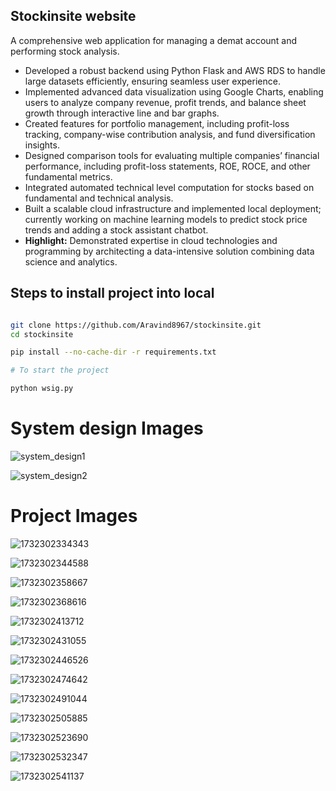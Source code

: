 ## Stockinsite website


A comprehensive web application for managing a demat account and performing stock analysis.

* Developed a robust backend using Python Flask and AWS RDS to handle large datasets efficiently, ensuring seamless user experience.
* Implemented advanced data visualization using Google Charts, enabling users to analyze company revenue, profit trends, and balance sheet growth through interactive line and bar graphs.
* Created features for portfolio management, including profit-loss tracking, company-wise contribution analysis, and fund diversification insights.
* Designed comparison tools for evaluating multiple companies’ financial performance, including profit-loss statements, ROE, ROCE, and other fundamental metrics.
* Integrated automated technical level computation for stocks based on fundamental and technical analysis.
* Built a scalable cloud infrastructure and implemented local deployment; currently working on machine learning models to predict stock price trends and adding a stock assistant chatbot.
* **Highlight:** Demonstrated expertise in cloud technologies and programming by architecting a data-intensive solution combining data science and analytics.


## Steps to install project into local

```bash

git clone https://github.com/Aravind8967/stockinsite.git
cd stockinsite

pip install --no-cache-dir -r requirements.txt

# To start the project 

python wsig.py

```

# System design Images

![system_design1](image/README/system_design1.png)

![system_design2](image/README/system_design2.png)

# Project Images

![1732302334343](image/README/1732302334343.png)

![1732302344588](image/README/1732302344588.png)

![1732302358667](image/README/1732302358667.png)

![1732302368616](image/README/1732302368616.png)

![1732302413712](image/README/1732302413712.png)

![1732302431055](image/README/1732302431055.png)

![1732302446526](image/README/1732302446526.png)

![1732302474642](image/README/1732302474642.png)

![1732302491044](image/README/1732302491044.png)

![1732302505885](image/README/1732302505885.png)

![1732302523690](image/README/1732302523690.png)

![1732302532347](image/README/1732302532347.png)

![1732302541137](image/README/1732302541137.png)
